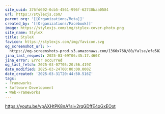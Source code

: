 ```yaml
---
site_uuid: 376fd692-0cb5-4561-996f-62730baa0584
url: https://stylexjs.com/
parent_org: '[[Organizations/Meta]]'
created_by: '[[Organizations/Facebook]]'
image: https://stylexjs.com/img/stylex-cover-photo.png
site_name: StyleX
title: StyleX
favicon: https://stylexjs.com/img/favicon.svg
og_screenshot_url: >-
  https://og-screenshots-prod.s3.amazonaws.com/1366x768/80/false/efe582b5b3be4e34f26e8258e198e9bf25b02e099b450541d6561060d7652f1f.jpeg
jina_last_request: 2025-03-09T06:45:17.460Z
jina_error: Error occurred
og_last_fetch: 2025-03-07T05:20:56.419Z
date_modified: 2025-03-24T00:00:00.000Z
date_created: '2025-03-31T20:44:50.516Z'
tags:
- Frameworks
- Software-Development
- Web-Frameworks
---
```











https://youtu.be/vpAXHtPK8nA?si=2rqGDffE4xGxEOot
